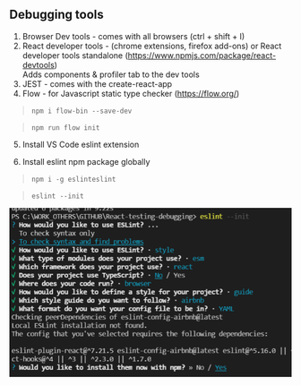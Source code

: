 
## Debugging tools

 1. Browser Dev tools - comes with all browsers (ctrl + shift + I)
 2. React developer tools  - (chrome extensions, firefox add-ons) or
     React developer tools standalone (https://www.npmjs.com/package/react-devtools)	
	 Adds components & profiler tab to the  dev tools	 
 3. JEST - comes with the create-react-app
 4. Flow  - for Javascript static type checker (https://flow.org/) 
 
>     npm i flow-bin --save-dev

>     npm run flow init

5. Install VS Code eslint extension 

6. 	Install eslint npm package globally

>     npm i -g eslinteslint

>     eslint --init

![alt text](./images/eslintConfig.png)



